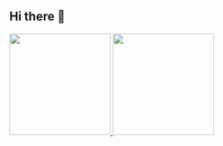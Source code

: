 ## Hi there 👋

<div>
<a href="https://github.com/MeuHubPython">
<img loading="lazy" height="180em" src="https://github-readme-stats.vercel.app/api/top-langs/?username=MeuHubPython&layout=compact&langs_count=7&theme=github_dark"/>
<img loading="lazy" height="180em" src="https://github-readme-stats.vercel.app/api?username=MeuHubPython&show_icons=true&theme=github_dark&include_all_commits=true&count_private=true"/>
</div>
<!--
**MeuHubPython/MeuHubPython** is a ✨ _special_ ✨ repository because its `README.md` (this file) appears on your GitHub profile.

Here are some ideas to get you started:

- 🔭 I’m currently working on ...
- 🌱 I’m currently learning ...
- 👯 I’m looking to collaborate on ...
- 🤔 I’m looking for help with ...
- 💬 Ask me about ...
- 📫 How to reach me: ...
- 😄 Pronouns: ...
- ⚡ Fun fact: ...
-->

